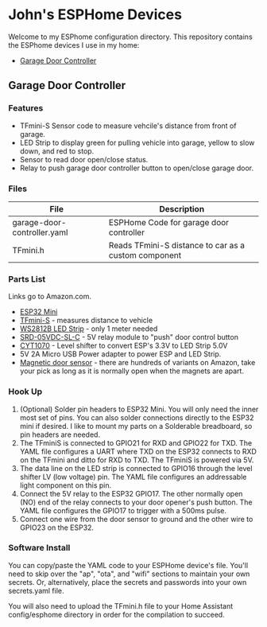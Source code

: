 # John's ESPHome Devices
Welcome to my ESPhome configuration directory.  This repository contains the ESPhome devices I use in my home:

* [Garage Door Controller](http://...#garage-door-controller)

## <a name="garage-door-controller">Garage Door Controller</a>
### Features
* TFmini-S Sensor code to measure vehcile's distance from front of garage.  
* LED Strip to display green for pulling vehicle into garage, yellow to slow down, and red to stop.
* Sensor to read door open/close status.
* Relay to push garage door controller button to open/close garage door.

### Files
| File                          | Description                     |
|-------------------------------|--------------------------------|
| garage-door-controller.yaml   | ESPHome Code for garage door controller                 |
| TFmini.h                      | Reads TFmini-S distance to car as a custom component    |

### Parts List
Links go to Amazon.com.
* [ESP32 Mini](https://www.amazon.com/gp/product/B07BK435ZW/ref=ppx_yo_dt_b_asin_image_o05_s00?ie=UTF8&psc=1)
* [TFmini-S](https://www.amazon.com/gp/product/B075V5TZRY/ref=ppx_yo_dt_b_asin_image_o01_s00?ie=UTF8&psc=1) - measures distance to vehicle
* [WS2812B LED Strip](https://www.amazon.com/gp/product/B01CDTEJBG/ref=ppx_yo_dt_b_search_asin_title?ie=UTF8&th=1) - only 1 meter needed
* [SRD-05VDC-SL-C](https://www.amazon.com/gp/product/B09G6H7JDT/ref=ppx_yo_dt_b_search_asin_title?ie=UTF8&psc=1) - 5V relay module to "push" door control button
* [CYT1070](https://www.amazon.com/gp/product/B073D4DJDC/ref=ppx_yo_dt_b_search_asin_title?ie=UTF8&psc=1) - Level shifter to convert ESP's 3.3V to LED Strip 5.0V
* 5V 2A Micro USB Power adapter to power ESP and LED Strip.
* [Magnetic door sensor](https://www.amazon.com/WESUA-Magnetic-Overhead-Contacts-Bracket/dp/B0BCYHBKVF?crid=3JFEWKWK89V1B&dib=eyJ2IjoiMSJ9.uJDdgjdeS3uEOsVaAps0i112QeIcTdBiISTaTjU41myRba5tAMceEsQTFUEHSmu07uQLz9wCZ7WUNuGEg1LKry18cc2nbD9lIAvBB-k77UImIj0fIZQKsXObVGPR76Z0j6lm5VDni9AUo5934nR9TjJOSm2XWZaltlVvvHNQMwmxcW8XvHVSbU4ZyTTBrzY98hJOFs0y425okmUaoITHpAzkdb2TDlGVS7U9sem-KoN--boaKqIfsh_DEr1JIsZNMtRlvHjhRkolxgLjXQ3vEAetyLac6D_zc9el6BPJbw4.D-wK21SM9Cq3gHdmdCxJqH47AkVhG9anOlfFXXv_axQ&dib_tag=se&keywords=5V+magnetic+garage+door+sensor&qid=1732491358&sprefix=5v+magnetic+garage+door+sensor%2Caps%2C141&sr=8-3) - there are hundreds of variants on Amazon, take your pick as long as it is normally open when the magnets are apart.

### Hook Up

1. (Optional) Solder pin headers to ESP32 Mini.  You will only need the inner most set of pins.  You can also solder connections directly to the ESP32 mini if desired.  I like to mount my parts on a Solderable breadboard, so pin headers are needed.
2. The TFminiS is connected to GPIO21 for RXD and GPIO22 for TXD.  The YAML file configures a UART where TXD on the ESP32 connects to RXD on the TFmini and ditto for RXD to TXD.  The TFminiS is powered via 5V.
3. The data line on the LED strip is connected to GPIO16 through the level shifter LV (low voltage) pin.  The YAML file configures an addressable light component on this pin.
4. Connect the 5V relay to the ESP32 GPIO17.  The other normally open (NO) end of the relay connects to your door opener's push button.  The YAML file configures the GPIO17 to trigger with a 500ms pulse.
5. Connect one wire from the door sensor to ground and the other wire to GPIO23 on the ESP32.

### Software Install

You can copy/paste the YAML code to your ESPHome device's file.  You'll need to skip over the "ap", "ota", and "wifi" sections to maintain your own secrets.  Or, alternatively, place the secrets and passwords into your own secrets.yaml file.

You will also need to upload the TFmini.h file to your Home Assistant config/esphome directory in order for the compilation to succeed.
